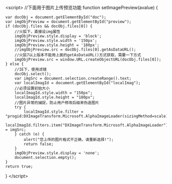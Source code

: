 &lt;script&gt;
	//下面用于图片上传预览功能
function setImagePreview(avalue) {

	var docObj = document.getElementById("doc");
	var imgObjPreview = document.getElementById("preview");
	if (docObj.files && docObj.files[0]) {
		//火狐下，直接设img属性
		imgObjPreview.style.display = 'block';
		imgObjPreview.style.width = '150px';
		imgObjPreview.style.height = '180px';
		//imgObjPreview.src = docObj.files[0].getAsDataURL();
		//火狐7以上版本不能用上面的getAsDataURL()方式获取，需要一下方式
		imgObjPreview.src = window.URL.createObjectURL(docObj.files[0]);
	} else {
		//IE下，使用滤镜
		docObj.select();
		var imgSrc = document.selection.createRange().text;
		var localImagId = document.getElementById("localImag");
		//必须设置初始大小
		localImagId.style.width = "150px";
		localImagId.style.height = "180px";
		//图片异常的捕捉，防止用户修改后缀来伪造图片
		try {
			localImagId.style.filter = "progid:DXImageTransform.Microsoft.AlphaImageLoader(sizingMethod=scale)";
			localImagId.filters.item("DXImageTransform.Microsoft.AlphaImageLoader").src = imgSrc;
		} catch (e) {
			alert("您上传的图片格式不正确，请重新选择!");
			return false;
		}
		imgObjPreview.style.display = 'none';
		document.selection.empty();
	}
	return true;
	
}
&lt;/script&gt;
